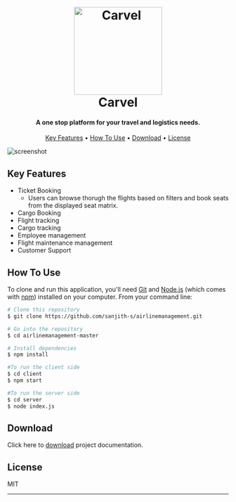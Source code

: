 
<h1 align="center">
  <br>
  <img src="https://github.com/sanjith-s/airlinemanagement/blob/master/carvel.png?raw=true" alt="Carvel" width="200"></a>
  <br>
  Carvel
  <br>
</h1>

<h4 align="center">A one stop platform for your travel and logistics needs.</h4>

<p align="center">
  <a href="#key-features">Key Features</a> •
  <a href="#how-to-use">How To Use</a> •
  <a href="#download">Download</a> •
  <a href="#license">License</a>
</p>

![screenshot](https://github.com/sanjith-s/airlinemanagement/blob/master/Project%20Screenshot%20-1.png?raw=true)

## Key Features

* Ticket Booking
  - Users can browse thorugh the flights based on filters and book seats from the displayed seat matrix.
* Cargo Booking
* Flight tracking
* Cargo tracking
* Employee management
* Flight maintenance management
* Customer Support

## How To Use

To clone and run this application, you'll need [Git](https://git-scm.com) and [Node.js](https://nodejs.org/en/download/) (which comes with [npm](http://npmjs.com)) installed on your computer. From your command line:

```bash
# Clone this repository
$ git clone https://github.com/sanjith-s/airlinemanagement.git

# Go into the repository
$ cd airlinemanagement-master

# Install dependencies
$ npm install

#To run the client side
$ cd client
$ npm start

#To run the server side
$ cd server
$ node index.js
```

## Download

Click here to [download](https://github.com/sanjith-s/airlinemanagement/raw/master/Carvel-doc.pdf) project documentation.

## License

MIT

---


